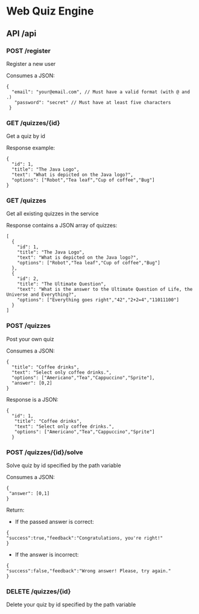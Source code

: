 # Web Quiz Engine

## API /api

### POST /register

Register a new user

Consumes a JSON:

    {
      "email": "your@email.com", // Must have a valid format (with @ and .)
       "password": "secret" // Must have at least five characters
     }
     
### GET /quizzes/{id}

 Get a quiz by id
 
 Response example:
 
    {
      "id": 1,
      "title": "The Java Logo",
      "text": "What is depicted on the Java logo?",
      "options": ["Robot","Tea leaf","Cup of coffee","Bug"]
    }

### GET /quizzes

Get all existing quizzes in the service

Response contains a JSON array of quizzes:

    [
      {
        "id": 1,
        "title": "The Java Logo",
        "text": "What is depicted on the Java logo?",
        "options": ["Robot","Tea leaf","Cup of coffee","Bug"]
      },
      {
        "id": 2,
        "title": "The Ultimate Question",
        "text": "What is the answer to the Ultimate Question of Life, the Universe and Everything?",
        "options": ["Everything goes right","42","2+2=4","11011100"]
      }
    ]

### POST /quizzes

Post your own quiz

Consumes a JSON:

    {
      "title": "Coffee drinks",
      "text": "Select only coffee drinks.",
      "options": ["Americano","Tea","Cappuccino","Sprite"],
      "answer": [0,2]
    }

 Response is a JSON:
 
    {
      "id": 1,
       "title": "Coffee drinks",
       "text": "Select only coffee drinks.",
       "options": ["Americano","Tea","Cappuccino","Sprite"]
      }
      
### POST /quizzes/{id}/solve

Solve quiz by id specified by the path variable

Consumes a JSON:

    {
     "answer": [0,1]
    }
    
 Return:
 
 -    If the passed answer is correct:
 
    {
    "success":true,"feedback":"Congratulations, you're right!"
    }
    
 -    If the answer is incorrect:
 
    {
    "success":false,"feedback":"Wrong answer! Please, try again."
    }

### DELETE /quizzes/{id}

Delete your quiz by id specified by the path variable